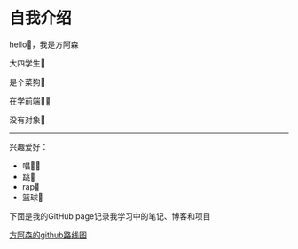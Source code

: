 # 自我介绍



hello👋，我是方阿森

大四学生🤔

是个菜狗🐶

在学前端🧑‍💻

没有对象💩

---

兴趣爱好：

* 唱👨‍🎤
* 跳🕺
* rap🤪
* 篮球🏀



下面是我的GitHub page记录我学习中的笔记、博客和项目

[方阿森的github路线图](https://meakle.github.io/meakle-roadmap/)


